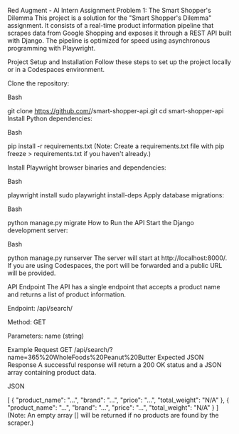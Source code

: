 Red Augment - AI Intern Assignment
Problem 1: The Smart Shopper's Dilemma
This project is a solution for the "Smart Shopper's Dilemma" assignment. It consists of a real-time product information pipeline that scrapes data from Google Shopping and exposes it through a REST API built with Django. The pipeline is optimized for speed using asynchronous programming with Playwright.

Project Setup and Installation
Follow these steps to set up the project locally or in a Codespaces environment.

Clone the repository:

Bash

git clone https://github.com/<your-username>/smart-shopper-api.git
cd smart-shopper-api
Install Python dependencies:

Bash

pip install -r requirements.txt
(Note: Create a requirements.txt file with pip freeze > requirements.txt if you haven't already.)

Install Playwright browser binaries and dependencies:

Bash

playwright install
sudo playwright install-deps
Apply database migrations:

Bash

python manage.py migrate
How to Run the API
Start the Django development server:

Bash

python manage.py runserver
The server will start at http://localhost:8000/. If you are using Codespaces, the port will be forwarded and a public URL will be provided.

API Endpoint
The API has a single endpoint that accepts a product name and returns a list of product information.

Endpoint: /api/search/

Method: GET

Parameters: name (string)

Example Request
GET /api/search/?name=365%20WholeFoods%20Peanut%20Butter
Expected JSON Response
A successful response will return a 200 OK status and a JSON array containing product data.

JSON

[
  {
    "product_name": "...",
    "brand": "...",
    "price": "...",
    "total_weight": "N/A"
  },
  {
    "product_name": "...",
    "brand": "...",
    "price": "...",
    "total_weight": "N/A"
  }
]
(Note: An empty array [] will be returned if no products are found by the scraper.)
